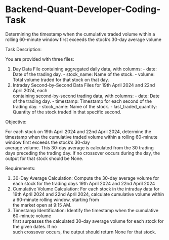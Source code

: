 # Backend-Quant-Developer-Coding-Task
Determining the timestamp when the cumulative traded volume within a rolling 60-minute window first exceeds the stock’s 30-day average volume

Task Description: 

You	are	provided	with	three	files:	
1.	Day	Data	File	containing	aggregated	daily	data,	with	columns:	-	date:	Date	of	the	trading	day.	-	stock_name:	Name	of	the	stock.	-	volume:	Total	volume	traded	for	that	stock	on	that	day.	
2.	Intraday	Second-by-Second	Data	Files	for	19th	April	2024	and	22nd	April	2024,	each	
containing	second-by-second	trading	data,	with	columns:	-	date:	Date	of	the	trading	day.	-	timestamp:	Timestamp	for	each	second	of	the	trading	day.	-	stock_name:	Name	of	the	stock.	-	last_traded_quantity:	Quantity	of	the	stock	traded	in	that	specific	second.	

Objective:

For	each	stock	on	19th	April	2024	and	22nd	April	2024,	determine	the	timestamp	when	the	
cumulative	traded	volume	within	a	rolling	60-minute	window	first	exceeds	the	stock’s	30-day	
average	volume.	This	30-day	average	is	calculated	from	the	30	trading	days	preceding	the	
trading	day.	If	no	crossover	occurs	during	the	day,	the	output	for	that	stock	should	be	None.	

Requirements:

1.	30-Day	Average	Calculation:	Compute	the	30-day	average	volume	for	each	stock	for	the	
trading	days	19th	April	2024	and	22nd	April	2024	
2.	Cumulative	Volume	Calculation:	For	each	stock	in	the	intraday	data	for	19th	April	2024	and	
22nd	April	2024,	calculate	cumulative	volume	within	a	60-minute	rolling	window,	starting	from	
the	market	open	at	9:15	AM.	
3.	Timestamp	Identification:	Identify	the	timestamp	when	the	cumulative	60-minute	volume	
first	surpasses	the	calculated	30-day	average	volume	for	each	stock	for	the	given	dates.	If	no	
such	crossover	occurs,	the	output	should	return	None	for	that	stock.	
